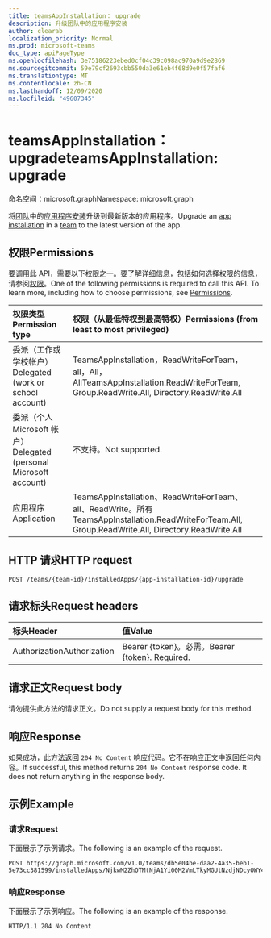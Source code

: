 ```yaml
---
title: teamsAppInstallation： upgrade
description: 升级团队中的应用程序安装
author: clearab
localization_priority: Normal
ms.prod: microsoft-teams
doc_type: apiPageType
ms.openlocfilehash: 3e75186223ebed0cf04c39c098ac970a9d9e2869
ms.sourcegitcommit: 59e79cf2693cbb550da3e61eb4f68d9e0f57faf6
ms.translationtype: MT
ms.contentlocale: zh-CN
ms.lasthandoff: 12/09/2020
ms.locfileid: "49607345"
---
```

# <a name="teamsappinstallation-upgrade"></a><span data-ttu-id="07276-103">teamsAppInstallation： upgrade</span><span class="sxs-lookup"><span data-stu-id="07276-103">teamsAppInstallation: upgrade</span></span>

<span data-ttu-id="07276-104">命名空间：microsoft.graph</span><span class="sxs-lookup"><span data-stu-id="07276-104">Namespace: microsoft.graph</span></span>

<span data-ttu-id="07276-105">将[团队](../resources/team.md)中的[应用程序安装](../resources/teamsappinstallation.md)升级到最新版本的应用程序。</span><span class="sxs-lookup"><span data-stu-id="07276-105">Upgrade an [app installation](../resources/teamsappinstallation.md) in a [team](../resources/team.md) to the latest version of the app.</span></span>

## <a name="permissions"></a><span data-ttu-id="07276-106">权限</span><span class="sxs-lookup"><span data-stu-id="07276-106">Permissions</span></span>

<span data-ttu-id="07276-p101">要调用此 API，需要以下权限之一。要了解详细信息，包括如何选择权限的信息，请参阅[权限](/graph/permissions-reference)。</span><span class="sxs-lookup"><span data-stu-id="07276-p101">One of the following permissions is required to call this API. To learn more, including how to choose permissions, see [Permissions](/graph/permissions-reference).</span></span>

|<span data-ttu-id="07276-109">权限类型</span><span class="sxs-lookup"><span data-stu-id="07276-109">Permission type</span></span>      | <span data-ttu-id="07276-110">权限（从最低特权到最高特权）</span><span class="sxs-lookup"><span data-stu-id="07276-110">Permissions (from least to most privileged)</span></span>              |
|:--------------------|:---------------------------------------------------------|
|<span data-ttu-id="07276-111">委派（工作或学校帐户）</span><span class="sxs-lookup"><span data-stu-id="07276-111">Delegated (work or school account)</span></span> | <span data-ttu-id="07276-112">TeamsAppInstallation，ReadWriteForTeam，all，All，All</span><span class="sxs-lookup"><span data-stu-id="07276-112">TeamsAppInstallation.ReadWriteForTeam, Group.ReadWrite.All, Directory.ReadWrite.All</span></span> |
|<span data-ttu-id="07276-113">委派（个人 Microsoft 帐户）</span><span class="sxs-lookup"><span data-stu-id="07276-113">Delegated (personal Microsoft account)</span></span> | <span data-ttu-id="07276-114">不支持。</span><span class="sxs-lookup"><span data-stu-id="07276-114">Not supported.</span></span>    |
|<span data-ttu-id="07276-115">应用程序</span><span class="sxs-lookup"><span data-stu-id="07276-115">Application</span></span> | <span data-ttu-id="07276-116">TeamsAppInstallation、ReadWriteForTeam、all、ReadWrite。所有</span><span class="sxs-lookup"><span data-stu-id="07276-116">TeamsAppInstallation.ReadWriteForTeam.All, Group.ReadWrite.All, Directory.ReadWrite.All</span></span> |

## <a name="http-request"></a><span data-ttu-id="07276-117">HTTP 请求</span><span class="sxs-lookup"><span data-stu-id="07276-117">HTTP request</span></span>
<!-- { "blockType": "ignored" } -->
```http
POST /teams/{team-id}/installedApps/{app-installation-id}/upgrade
```

## <a name="request-headers"></a><span data-ttu-id="07276-118">请求标头</span><span class="sxs-lookup"><span data-stu-id="07276-118">Request headers</span></span>

| <span data-ttu-id="07276-119">标头</span><span class="sxs-lookup"><span data-stu-id="07276-119">Header</span></span>       | <span data-ttu-id="07276-120">值</span><span class="sxs-lookup"><span data-stu-id="07276-120">Value</span></span> |
|:---------------|:--------|
| <span data-ttu-id="07276-121">Authorization</span><span class="sxs-lookup"><span data-stu-id="07276-121">Authorization</span></span>  | <span data-ttu-id="07276-p102">Bearer {token}。必需。</span><span class="sxs-lookup"><span data-stu-id="07276-p102">Bearer {token}. Required.</span></span>  |

## <a name="request-body"></a><span data-ttu-id="07276-124">请求正文</span><span class="sxs-lookup"><span data-stu-id="07276-124">Request body</span></span>

<span data-ttu-id="07276-125">请勿提供此方法的请求正文。</span><span class="sxs-lookup"><span data-stu-id="07276-125">Do not supply a request body for this method.</span></span>

## <a name="response"></a><span data-ttu-id="07276-126">响应</span><span class="sxs-lookup"><span data-stu-id="07276-126">Response</span></span>

<span data-ttu-id="07276-p103">如果成功，此方法返回 `204 No Content` 响应代码。它不在响应正文中返回任何内容。</span><span class="sxs-lookup"><span data-stu-id="07276-p103">If successful, this method returns `204 No Content` response code. It does not return anything in the response body.</span></span>

## <a name="example"></a><span data-ttu-id="07276-129">示例</span><span class="sxs-lookup"><span data-stu-id="07276-129">Example</span></span>

### <a name="request"></a><span data-ttu-id="07276-130">请求</span><span class="sxs-lookup"><span data-stu-id="07276-130">Request</span></span>

<span data-ttu-id="07276-131">下面展示了示例请求。</span><span class="sxs-lookup"><span data-stu-id="07276-131">The following is an example of the request.</span></span>

<!-- {
  "blockType": "request",
  "name": "upgrade_teamsapp_in_team"
}-->

```http
POST https://graph.microsoft.com/v1.0/teams/db5e04be-daa2-4a35-beb1-5e73cc381599/installedApps/NjkwM2ZhOTMtNjA1Yi00M2VmLTkyMGUtNzdjNDcyOWY4MjU4IyMwMjQwYTM2OC0yNWUwLTQ1NjktOGViZS0xMzYwMWNiNTVhMTg=/upgrade
```


### <a name="response"></a><span data-ttu-id="07276-132">响应</span><span class="sxs-lookup"><span data-stu-id="07276-132">Response</span></span>

<span data-ttu-id="07276-133">下面展示了示例响应。</span><span class="sxs-lookup"><span data-stu-id="07276-133">The following is an example of the response.</span></span> 

<!-- {
  "blockType": "response",
  "name": "upgrade_teamsapp_in_team",
  "truncated": true
} -->
```http
HTTP/1.1 204 No Content
```


<!-- uuid: 8fcb5dbc-d5aa-4681-8e31-b001d5168d79
2015-10-25 14:57:30 UTC -->
<!--
{
  "type": "#page.annotation",
  "description": "Upgrade app in team",
  "keywords": "",
  "section": "documentation",
  "tocPath": "",
  "suppressions": []
}
-->


